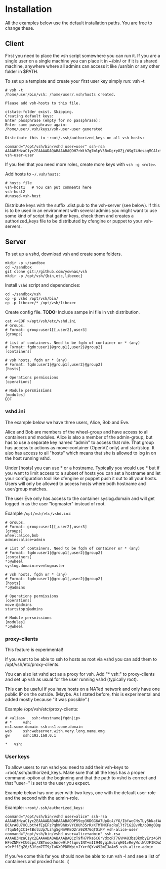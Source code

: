 # Installation #

All the examples below use the default installation paths. You are free to change these.

## Client ##

First you need to place the vsh script somewhere you can run it. If you are a single user on a single machine you can place it in ~/bin/ or if it is a shared machine, anywhere where all admins can access it like /usr/bin or any other folder in $PATH.

To set up a template and create your first user key simply run: vsh -t

```
# vsh -t
/home/user/bin/vsh: /home/user/.vsh/hosts created.

Please add vsh-hosts to this file.

ctstate-folder exist. Skipping.
Creating default keys:
Enter passphrase (empty for no passphrase): 
Enter same passphrase again: 
/home/user/.vsh/keys/vsh-user-user generated

Distribute this to ~root/.ssh/authorized_keys on all vsh-hosts:

command="/opt/vsh/bin/vshd user=user" ssh-rsa AAAAB3NzaC1yc2EAAAADAQABAAABAQDH7rWth7g7mlpV5BxDgry8Zj/WSg74HcsaqMCAlcfYqy+p7b6rv9KYOmfKKhArExHEnLhLs1tCmTMyAxnk08Aq57mUzUu8VnUiy0DZm6G65SnzucMkN9OWtqRp8f4hTNXLKm1WYUWc70HuxRF7kQxE6eTpCV8EJppKcRWNB08ICmZU+u1ZGyemVVkwDCTqNqg20XIQNyCGKOcBnu2Iiu2oHu9RBz/Dy7R1/61EQLQ8z5MEB+dYg4MJb+rZ3/TYhoV/2W/yW2P6bLW2Y10Jl2kLWjyPDpr5Ru6hNFk5vKNmw3dbhe3w1OhaD7sMgGX7Ae+Mm39r9HhkTOpACy4Xkgp1 vsh-user-user
```

If you feel that you need more roles, create more keys with `vsh -g <role>`.

Add hosts to `~/.vsh/hosts`:

```
# hosts file
vsh-host1	# You can put comments here
vsh-host2
#unused-vsh-host
```

Distribute keys with the suffix .dist.pub to the vsh-server (see below). If this is to be used in an environment with several admins you might want to use some kind of script that gather keys, check them and creates a authorized_keys file to be distributed by cfengine or puppet to your vsh-servers. 

## Server ##

To set up a vshd, download vsh and create some folders.

```
mkdir -p ~/sandbox
cd ~/sandbox
git clone git://github.com/yownas/vsh
mkdir -p /opt/vsh/{bin,etc,libexec}
```

Install `vshd` script and dependencies:

```
cd ~/sandbox/vsh
cp -p vshd /opt/vsh/bin/
cp -p libexec/* /opt/vsh/libexec
``` 

Create config file. **TODO:** Include sampe ini file in 
vsh distribution.

```
cat <<EOF >/opt/vsh/etc/vshd.ini
# Groups.
# Format: group:user1[[,user2],user3]
[groups]

# List of containers. Need to be fqdn of container or * (any)
# Format: fqdn:user1|@group1[,user2|@group2]
[containers]

# vsh hosts. fqdn or * (any)
# Format: fqdn:user1|@group1[,user2|@group2]
[hosts]

# Operations permissions
[operations]

# Module persmissions
[modules]
EOF
```


### vshd.ini ###

The example below we have three users, Alice, Bob and Eve.

Alice and Bob are members of the wheel-group and have access to all
containers and modules.
Alice is also a member of the admin-group, but has to use a separate key named "admin" to access that role. That group has access to actions as move-container (OpenVZ only) and start/stop. It also has access to all "hosts" which means that she is allowed to log in on the host running vshd.

Under [hosts] you can use * or a hostname. Typically you would use * but if you want to limit access to a subset of hosts you can set a hostname and let your configuration tool like cfengine or puppet push it out to all your hosts. Users will only be allowed to access hosts where both hostname and user/group matches.

The user Eve only has access to the container syslog.domain and will get logged in as the user "logmaster" instead of root.

Example `/opt/vsh/etc/vshd.ini`:

```
# Groups.
# Format: group:user1[[,user2],user3]
[groups]
wheel:alice,bob
admins:alice+admin

# List of containers. Need to be fqdn of container or * (any)
# Format: fqdn:user1|@group1[,user2|@group2]
[containers]
*:@wheel
syslog.domain:eve=logmaster

# vsh hosts. fqdn or * (any)
# Format: fqdn:user1|@group1[,user2|@group2]
[hosts]
*:@admins

# Operations permissions
[operations]
move:@admins
startstop:@admins

# Module persmissions
[modules]
*:@wheel
```

### proxy-clients ###

This feature is experimental!

If you want to be able to ssh to hosts as root via vshd you can add them to /opt/vsh/etc/proxy-clients.

You can also let vshd act as a proxy for vsh. Add "* vsh:" to proxy-clients and set up vsh as usual for the user running vshd (typically root).

This can be useful if you have hosts on a NATed network and only have one public IP on the outside. (Maybe. As I stated before, this is experimental and added mostly because "it was possible".)

Example /opr/vsh/etc/proxy-clients:
```
# <alias>	ssh:<hostname|fqdn|ip>
# *		vsh:
ns1.some.domain	ssh:ns1.some.domain
web		ssh:webserver.with.very.long.name.omg
gw		ssh:192.168.0.1

*	vsh:
```

### User keys ###

To allow users to run vshd you need to add their vsh-keys to ~root/.ssh/authorized_keys. Make sure that all the keys has a proper command-option at the beginning and that the path to vshd is correct and that "user=<username>" is set to the user you expect.

Example below has one user with two keys, one with the default user-role and the second with the admin-role.

Example: `~root/.ssh/authorized_keys`:

```
command="/opt/vsh/bin/vshd user=alice" ssh-rsa AAAAB3NzaC1yc2EAAAADAQABAAABAQDP59ep36DGG6A7UpGc4/YG/IbfwcCHsTLy5bNafAAsjBB09zk
BCArA8U7XCLbtY4fEpEFzPqhWBh8xVYC0Uh35rR/KTMTMKFacRul7t7iGiBvVb/bDOgOBqrSwgB0f2dYe8s0BEGCf3i3yJ1CP2TavoXbtaGCE8ionP7+6kAroSo1
rTquN4gCC1+tBslLUp7LzhgSgNmVKEQ2ra9ZM7GqTOiPP vsh-alice-user
command="/opt/vsh/bin/vshd user=alice+admin" ssh-rsa AAAAB3NzaC1yc2EAAAADAQABAAABAQCzT9fH7Pka6C6rVdxcRT7GVM483bzDkmbyErz4GPKS2
HFeZNM/+CUGcps/ZBTnoqx6ncw9lF4lqnv1NT+mII940yqiEuLrqH01vReyWclWUJFIKDuX4q7XVFPkp059hhzZ4oGYLDLQYJaGqcmBFggSdJW17GxwvpQL1ew5D
x9+PffEqZ6/5Jfzm7TT9/IuKXOPDRWpivJYxrfQYvW92mIJaAm5 vsh-alice-admin
```

If you've come this far you should now be able to run vsh -l and see a list of containers and proxied hosts. :)
